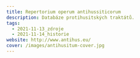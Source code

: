```yaml
---
title: Repertorium operum antihussiticorum
description: Databáze protihusitských traktátů.
tags:
  - 2021-11-13_zdroje
  - 2021-11-14_historie
website: http://www.antihus.eu/
cover: /images/antihusitum-cover.jpg
---
```

